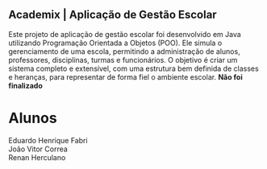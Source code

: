 ## Academix | Aplicação de Gestão Escolar

Este projeto de aplicação de gestão escolar foi desenvolvido em Java utilizando Programação Orientada a Objetos (POO). Ele simula o gerenciamento de uma escola, permitindo a administração de alunos, professores, disciplinas, turmas e funcionários. O objetivo é criar um sistema completo e extensível, com uma estrutura bem definida de classes e heranças, para representar de forma fiel o ambiente escolar. **Não foi finalizado**

# Alunos
Eduardo Henrique Fabri <br>
João Vitor Correa <br>
Renan Herculano <br>
